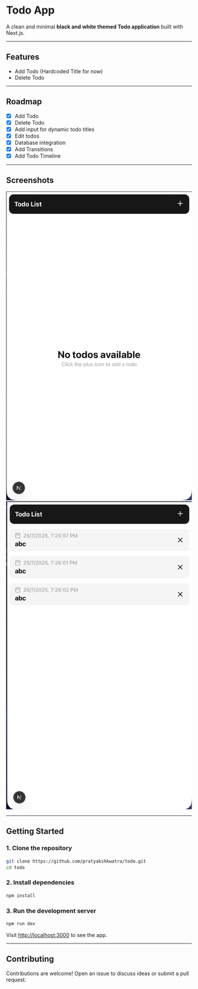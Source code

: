 # Todo App

A clean and minimal **black and white themed Todo application** built with Next.js.

---

## Features

* Add Todo (Hardcoded Title for now)
* Delete Todo

---

## Roadmap

* [x] Add Todo
* [x] Delete Todo
* [x] Add input for dynamic todo titles
* [x] Edit todos
* [x] Database integration
* [x] Add Transitions
* [x] Add Todo Timeline

---

## Screenshots

![Home](./screenshots/home.png)
![Home with Todos](./screenshots/home_with_todos.png)

---

## Getting Started

### 1. Clone the repository

```bash
git clone https://github.com/pratyakshkwatra/todo.git
cd todo
```

### 2. Install dependencies

```bash
npm install
```

### 3. Run the development server

```bash
npm run dev
```

Visit [http://localhost:3000](http://localhost:3000) to see the app.

---

## Contributing

Contributions are welcome! Open an issue to discuss ideas or submit a pull request.
